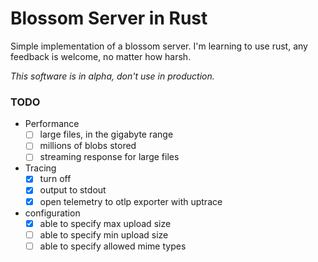 # Blossom Server in Rust

Simple implementation of a blossom server. I'm learning to use rust, any feedback is welcome, no matter how harsh.

_This software is in alpha, don't use in production._

### TODO
- Performance
  - [ ] large files, in the gigabyte range
  - [ ] millions of blobs stored
  - [ ] streaming response for large files
- Tracing
  - [x] turn off
  - [x] output to stdout
  - [x] open telemetry to otlp exporter with uptrace
- configuration
  - [x] able to specify max upload size
  - [ ] able to specify min upload size
  - [ ] able to specify allowed mime types
